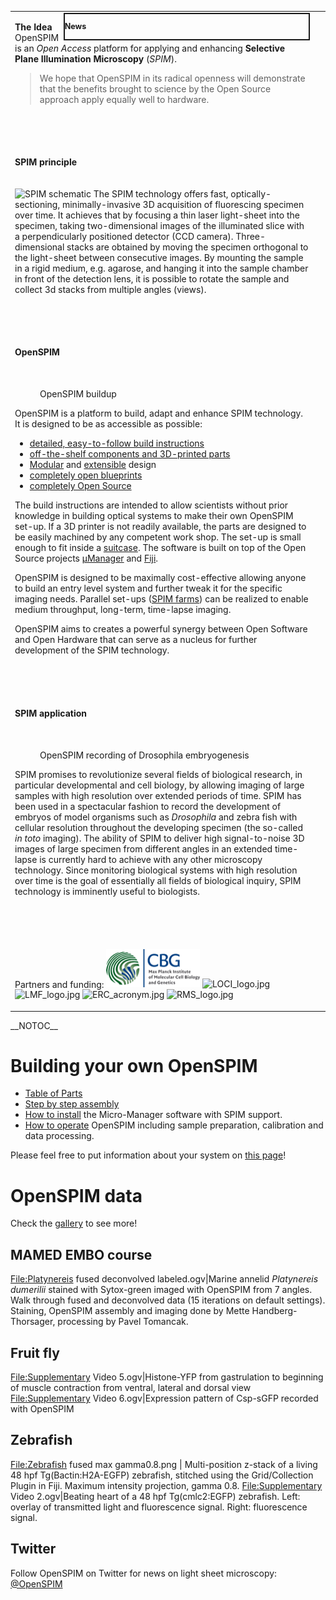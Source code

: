 <table>
<tbody>
<tr class="odd">
<td><div cellspacing="5" style="width: 31em; font-size: 90%; text-align:left; float:right; position:relative; border:2px; border-style:solid;">
<p><b>News</b><br />
<listnews/></p>
</div>
<p><b>The Idea</b><br />
OpenSPIM is an <i>Open Access</i> platform for applying and enhancing <strong>Selective Plane Illumination Microscopy</strong> (<em>SPIM</em>).</p>
<blockquote>
<p>We hope that OpenSPIM in its radical openness will demonstrate that the benefits brought to science by the Open Source approach apply equally well to hardware.</p>
</blockquote></td>
<td><p> </p></td>
</tr>
<tr class="even">
<td><p> </p></td>
<td></td>
</tr>
<tr class="odd">
<td><p><b>SPIM principle</b></p></td>
<td></td>
</tr>
<tr class="even">
<td><p><img src="SPIM_logo.jpg" title="fig:SPIM schematic" width="200" alt="SPIM schematic" /> The SPIM technology offers fast, optically-sectioning, minimally-invasive 3D acquisition of fluorescing specimen over time. It achieves that by focusing a thin laser light-sheet into the specimen, taking two-dimensional images of the illuminated slice with a perpendicularly positioned detector (CCD camera). Three-dimensional stacks are obtained by moving the specimen orthogonal to the light-sheet between consecutive images. By mounting the sample in a rigid medium, e.g. agarose, and hanging it into the sample chamber in front of the detection lens, it is possible to rotate the sample and collect 3d stacks from multiple angles (views).</p></td>
<td></td>
</tr>
<tr class="odd">
<td><p> </p></td>
<td></td>
</tr>
<tr class="even">
<td><p><b>OpenSPIM</b></p></td>
<td></td>
</tr>
<tr class="odd">
<td><figure>
<img src="Combined_solidworks_real_registered_small_faster.gif" title="OpenSPIM buildup" alt="" /><figcaption>OpenSPIM buildup</figcaption>
</figure>
<p>OpenSPIM is a platform to build, adapt and enhance SPIM technology. It is designed to be as accessible as possible:</p>
<ul>
<li><a href="Step_by_step_assembly" title="wikilink">detailed, easy-to-follow build instructions</a></li>
<li><a href="Table_of_parts" title="wikilink">off-the-shelf components and 3D-printed parts</a></li>
<li><a href=":File:Combined_OpenSPIM_buildup_looped.gif" title="wikilink">Modular</a> and <a href="Configurations" title="wikilink">extensible</a> design</li>
<li><a href=":Category:Hardware" title="wikilink">completely open blueprints</a></li>
<li><a href=":Category:Software" title="wikilink">completely Open Source</a></li>
</ul>
<p>The build instructions are intended to allow scientists without prior knowledge in building optical systems to make their own OpenSPIM set-up. If a 3D printer is not readily available, the parts are designed to be easily machined by any competent work shop. The set-up is small enough to fit inside a <a href="Media:SPIM_in_a_suitcase.jpg" title="wikilink">suitcase</a>. The software is built on top of the Open Source projects <a href="http://micro-manager.org">µManager</a> and <a href="http://fiji.sc/">Fiji</a>.</p>
<p>OpenSPIM is designed to be maximally cost-effective allowing anyone to build an entry level system and further tweak it for the specific imaging needs. Parallel set-ups (<a href=":File:2I_1D_OpenSPIM_farm_02.jpg" title="wikilink">SPIM farms</a>) can be realized to enable medium throughput, long-term, time-lapse imaging.</p>
<p>OpenSPIM aims to creates a powerful synergy between Open Software and Open Hardware that can serve as a nucleus for further development of the SPIM technology.</p></td>
<td></td>
</tr>
<tr class="even">
<td><p> </p></td>
<td></td>
</tr>
<tr class="odd">
<td><p><b>SPIM application</b></p></td>
<td></td>
</tr>
<tr class="even">
<td><figure>
<img src="HisYFP_front_page.gif" title="OpenSPIM recording of Drosophila embryogenesis" width="200" alt="" /><figcaption>OpenSPIM recording of Drosophila embryogenesis</figcaption>
</figure>
<p>SPIM promises to revolutionize several fields of biological research, in particular developmental and cell biology, by allowing imaging of large samples with high resolution over extended periods of time. SPIM has been used in a spectacular fashion to record the development of embryos of model organisms such as <i>Drosophila</i> and zebra fish with cellular resolution throughout the developing specimen (the so-called <i>in toto</i> imaging). The ability of SPIM to deliver high signal-to-noise 3D images of large specimen from different angles in an extended time-lapse is currently hard to achieve with any other microscopy technology. Since monitoring biological systems with high resolution over time is the goal of essentially all fields of biological inquiry, SPIM technology is imminently useful to biologists.</p></td>
<td></td>
</tr>
<tr class="odd">
<td><p> </p></td>
<td></td>
</tr>
<tr class="even">
<td><p>Partners and funding: <img src="Mpi-cbg-logo.gif" title="fig:Mpi-cbg-logo.gif" width="150" alt="Mpi-cbg-logo.gif" /> <img src="LOCI_logo.jpg" title="fig:LOCI_logo.jpg" width="150" alt="LOCI_logo.jpg" /> <img src="LMF_logo.jpg" title="fig:LMF_logo.jpg" width="80" alt="LMF_logo.jpg" /> <img src="ERC_acronym.jpg" title="fig:ERC_acronym.jpg" width="100" alt="ERC_acronym.jpg" /> <img src="RMS_logo.jpg" title="fig:RMS_logo.jpg" width="150" alt="RMS_logo.jpg" /></p></td>
<td></td>
</tr>
</tbody>
</table>

\_\_NOTOC\_\_

# Building your own OpenSPIM

  - [Table of Parts](Table_of_parts "wikilink")
  - [Step by step assembly](Step_by_step_assembly "wikilink")
  - [How to install](How_to_install "wikilink") the Micro-Manager
    software with SPIM support.
  - [How to operate](Operation "wikilink") OpenSPIM including sample
    preparation, calibration and data processing.

Please feel free to put information about your system on [this
page](Who_has_an_OpenSPIM? "wikilink")\!

# OpenSPIM data

Check the [gallery](Gallery#OpenSPIM_data "wikilink") to see more\!

## MAMED EMBO course

<File:Platynereis> fused deconvolved labeled.ogv|Marine annelid
*Platynereis dumerilii* stained with Sytox-green imaged with OpenSPIM
from 7 angles. Walk through fused and deconvolved data (15 iterations on
default settings). Staining, OpenSPIM assembly and imaging done by Mette
Handberg-Thorsager, processing by Pavel Tomancak.

## Fruit fly

<File:Supplementary> Video 5.ogv|Histone-YFP from gastrulation to
beginning of muscle contraction from ventral, lateral and dorsal view
<File:Supplementary> Video 6.ogv|Expression pattern of Csp-sGFP recorded
with OpenSPIM

## Zebrafish

<File:Zebrafish> fused max gamma0.8.png | Multi-position z-stack of a
living 48 hpf Tg(Bactin:H2A-EGFP) zebrafish, stitched using the
Grid/Collection Plugin in Fiji. Maximum intensity projection, gamma 0.8.
<File:Supplementary> Video 2.ogv|Beating heart of a 48 hpf
Tg(cmlc2:EGFP) zebrafish. Left: overlay of transmitted light and
fluorescence signal. Right: fluorescence signal.

## Twitter

Follow OpenSPIM on Twitter for news on light sheet microscopy:
[@OpenSPIM](https://twitter.com/openspim)
